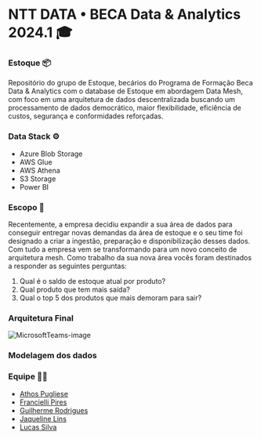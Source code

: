 
#  NTT DATA • BECA Data & Analytics 2024.1 🎓

### Estoque 📦


Repositório do grupo de Estoque, becários do Programa de Formação Beca Data & Analytics com o database de Estoque em abordagem Data Mesh, com foco em uma arquitetura de dados descentralizada buscando um processamento de dados democrático, maior flexibilidade, eficiência de custos, segurança e conformidades reforçadas.


### Data Stack ⚙️
* Azure Blob Storage
* AWS Glue
* AWS Athena
* S3 Storage
* Power BI

### Escopo 📄

Recentemente, a empresa decidiu expandir a sua área de dados
para conseguir entregar novas demandas da área de estoque e
o seu time foi designado a criar a ingestão, preparação e
disponibilização desses dados. Com tudo a empresa vem se
transformando para um novo conceito de arquitetura mesh.
Como trabalho da sua nova área vocês foram destinados a
responder as seguintes perguntas:
1. Qual é o saldo de estoque atual por produto?
2. Qual produto que tem mais saída?
3. Qual o top 5 dos produtos que mais demoram para sair?

### Arquitetura Final
![MicrosoftTeams-image](https://github.com/athospugliesedev/beca2024_estoque/assets/118693085/7faaab80-cfc7-4d4e-99f6-68539ca18f14)

### Modelagem dos dados

### Equipe 👨‍💻
- [Athos Pugliese](https://www.github.com/athospugliesedev)
- [Francielli Pires](https://www.github.com/)
- [Guilherme Rodrigues](https://www.github.com/)
- [Jaqueline Lins](https://www.github.com/)
- [Lucas Silva ](https://www.github.com/)

  

